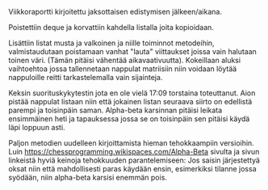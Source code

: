 Viikkoraportti kirjoitettu jaksottaisen edistymisen jälkeen/aikana.

Poistettiin deque ja korvattiin kahdella listalla joita kopioidaan.

Lisättiin listat musta ja valkoinen ja niille toiminnot metodeihin, valmistaudutaan poistamaan vanhat "lauta" viittaukset joissa vain halutaan toinen väri. (Tämän pitäisi vähentää aikavaativuutta). 
Kokeillaan aluksi vaihtoehtoa jossa tallennetaan nappulat matriisiin niin voidaan löytää nappuloille reitti tarkastelemalla vain sijainteja.

Keksin suorituskykytestin jota en ole vielä 17:09 torstaina toteuttanut. Aion pistää nappulat listaan niin että jokainen listan seuraava siirto on edellistä parempi ja toisinpäin saman. Alpha-beta karsinnan pitäisi leikata ensimmäinen heti ja tapauksessa jossa se on toisinpäin sen pitäisi käydä läpi loppuun asti.

Paljon metodien uudelleen kirjoittamista hieman tehokkaampiin versioihin. Luin https://chessprogramming.wikispaces.com/Alpha-Beta sivulta ja sivun linkeistä hyviä keinoja tehokkuuden parantelemiseen: Jos saisin järjestettyä oksat niin että mahdollisesti paras käydään ensin, esimerkiksi tilanne jossa syödään, niin alpha-beta karsisi enemmän pois.
